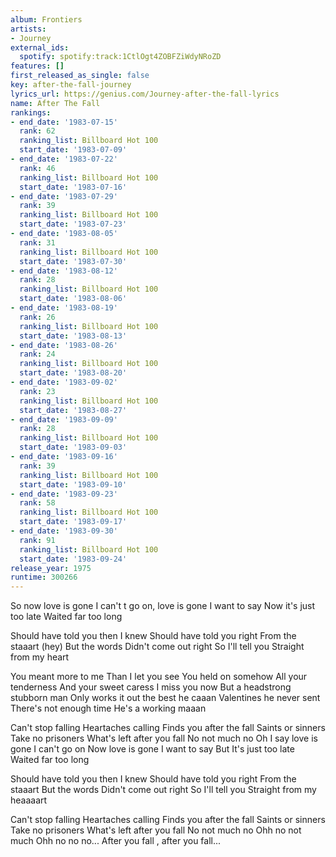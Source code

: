 ```yaml
---
album: Frontiers
artists:
- Journey
external_ids:
  spotify: spotify:track:1CtlOgt4ZOBFZiWdyNRoZD
features: []
first_released_as_single: false
key: after-the-fall-journey
lyrics_url: https://genius.com/Journey-after-the-fall-lyrics
name: After The Fall
rankings:
- end_date: '1983-07-15'
  rank: 62
  ranking_list: Billboard Hot 100
  start_date: '1983-07-09'
- end_date: '1983-07-22'
  rank: 46
  ranking_list: Billboard Hot 100
  start_date: '1983-07-16'
- end_date: '1983-07-29'
  rank: 39
  ranking_list: Billboard Hot 100
  start_date: '1983-07-23'
- end_date: '1983-08-05'
  rank: 31
  ranking_list: Billboard Hot 100
  start_date: '1983-07-30'
- end_date: '1983-08-12'
  rank: 28
  ranking_list: Billboard Hot 100
  start_date: '1983-08-06'
- end_date: '1983-08-19'
  rank: 26
  ranking_list: Billboard Hot 100
  start_date: '1983-08-13'
- end_date: '1983-08-26'
  rank: 24
  ranking_list: Billboard Hot 100
  start_date: '1983-08-20'
- end_date: '1983-09-02'
  rank: 23
  ranking_list: Billboard Hot 100
  start_date: '1983-08-27'
- end_date: '1983-09-09'
  rank: 28
  ranking_list: Billboard Hot 100
  start_date: '1983-09-03'
- end_date: '1983-09-16'
  rank: 39
  ranking_list: Billboard Hot 100
  start_date: '1983-09-10'
- end_date: '1983-09-23'
  rank: 58
  ranking_list: Billboard Hot 100
  start_date: '1983-09-17'
- end_date: '1983-09-30'
  rank: 91
  ranking_list: Billboard Hot 100
  start_date: '1983-09-24'
release_year: 1975
runtime: 300266
---
```

So now love is gone
I can't t go on, love is gone
I want to say
Now it's just too late
Waited far too long


Should have told you then I knew
Should have told you right
From the staaart (hey)
But the words
Didn't come out right
So I'll tell you
Straight from my heart


You meant more to me
Than I let you see
You held on somehow
All your tenderness
And your sweet caress
I miss you now
But a headstrong stubborn man
Only works it out the best he caaan
Valentines he never sent
There's not enough time
He's a working maaan


Can't stop falling
Heartaches calling
Finds you after the fall
Saints or sinners
Take no prisoners
What's left after you fall
No not much no
Oh I say love is gone
I can't go on
Now love is gone
I want to say
But It's just too late
Waited far too long


Should have told you then I knew
Should have told you right
From the staaart
But the words
Didn't come out right
So I'll tell you
Straight from my heaaaart


Can't stop falling
Heartaches calling
Finds you after the fall
Saints or sinners
Take no prisoners
What's left after you fall
No not much no
Ohh no not much
Ohh no no no...
After you fall , after you fall...
